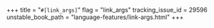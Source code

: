 +++
title = "`#[link_args]`"
flag = "link_args"
tracking_issue_id = 29596
unstable_book_path = "language-features/link-args.html"
+++
